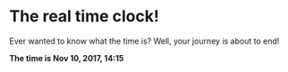 # The real time clock!

Ever wanted to know what the time is? Well, your journey is about to end!

**The time is Nov 10, 2017, 14:15**